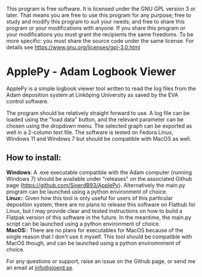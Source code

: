 This program is free software.
It is licensed under the GNU GPL version 3 or later.
That means you are free to use this program for any purpose;
free to study and modify this program to suit your needs;
and free to share this program or your modifications with anyone.
If you share this program or your modifications
you must grant the recipients the same freedoms.
To be more specific: you must share the source code under the same license.
For details see https://www.gnu.org/licenses/gpl-3.0.html

# ApplePy - Adam Logbook Viewer #
ApplePy is a simple logbook viewer tool written to read the log files from
the Adam deposition system at Linköping University as saved by the EVA control software. 

The program should be relatively straight forward to use. A log file can be loaded using the "load data" button, and the relevant parameter can be chosen using the dropdown menu. The selected graph can be exported as well in a 2-column text file. The software is tested on Fedora Linux, Windows 11 and Windows 7 but should be compatible with MacOS as well.

## How to install: ##
**Windows**: A .exe executable compatible with the Adam computer (running Windows 7) should be available under "releases" on the associated Github page (https://github.com/SjoerdB93/ApplePy). Alternatively the main.py program can be launched using a python environment of choice.   
**Linux:**: Given how this tool is only useful for users of this particular deposition system, there are no plans to release this software on Flathub for Linux, but I may provide clear and tested instructions on how to build a Flatpak version of this software in the future. In the meantime, the main.py script can be launched using a python environment of choice.   
**MacOS:**: There are no plans for executables for MacOS because of the single reason that I don't use it myself. This tool should be compatible with MacOS though, and can be launched using a python enviromnment of choice. 

For any questions or support, raise an issue on the Github page, or send me an email at info@sjoerd.se.
